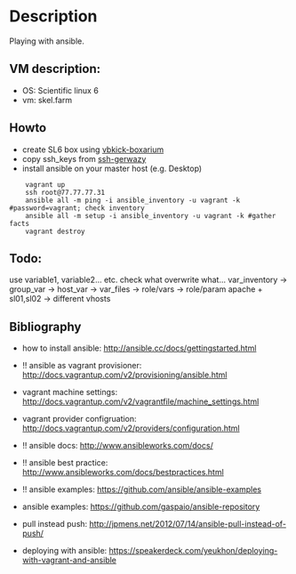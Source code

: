 # Description

Playing with ansible.

## VM description:

 - OS: Scientific linux 6
 - vm: skel.farm

## Howto

 - create SL6 box using [vbkick-boxarium](https://github.com/wilas/vbkick-boxarium)
 - copy ssh_keys from [ssh-gerwazy](https://github.com/wilas/ssh-gerwazy)
 - install ansible on your master host (e.g. Desktop)

```
    vagrant up
    ssh root@77.77.77.31
    ansible all -m ping -i ansible_inventory -u vagrant -k #password=vagrant; check inventory
    ansible all -m setup -i ansible_inventory -u vagrant -k #gather facts
    vagrant destroy
```

## Todo:

use variable1, variable2... etc. check what overwrite what...
var_inventory -> group_var -> host_var -> var_files -> role/vars -> role/param
apache + sl01,sl02 -> different vhosts

## Bibliography

 - how to install ansible: http://ansible.cc/docs/gettingstarted.html
 - !! ansible as vagrant provisioner: http://docs.vagrantup.com/v2/provisioning/ansible.html
 - vagrant machine settings: http://docs.vagrantup.com/v2/vagrantfile/machine_settings.html
 - vagrant provider configruation: http://docs.vagrantup.com/v2/providers/configuration.html
 - !! ansible docs: http://www.ansibleworks.com/docs/
 - !! ansible best practice: http://www.ansibleworks.com/docs/bestpractices.html
 - !! ansible examples: https://github.com/ansible/ansible-examples

 - ansible examples: https://github.com/gaspaio/ansible-repository
 - pull instead push: http://jpmens.net/2012/07/14/ansible-pull-instead-of-push/
 - deploying with ansible: https://speakerdeck.com/yeukhon/deploying-with-vagrant-and-ansible
